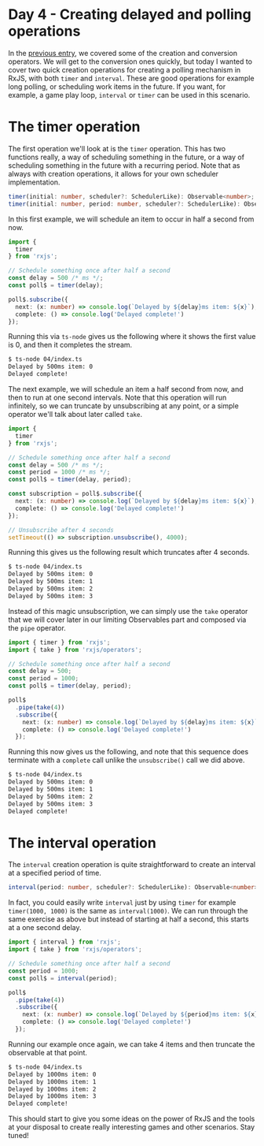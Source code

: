 # Day 4 - Creating delayed and polling operations

In the [previous entry](../03/readme.md), we covered some of the creation and conversion operators. We will get to the conversion ones quickly, but today I wanted to cover two quick creation operations for creating a polling mechanism in RxJS, with both `timer` and `interval`.  These are good operations for example long polling, or scheduling work items in the future.  If you want, for example, a game play loop, `interval` or `timer` can be used in this scenario.

# The timer operation

The first operation we'll look at is the `timer` operation. This has two functions really, a way of scheduling something in the future, or a way of scheduling something in the future with a recurring period.  Note that as always with creation operations, it allows for your own scheduler implementation.

```typescript
timer(initial: number, scheduler?: SchedulerLike): Observable<number>;
timer(initial: number, period: number, scheduler?: SchedulerLike): Observable<number>;
```

In this first example, we will schedule an item to occur in half a second from now.

```typescript
import {
  timer
} from 'rxjs';

// Schedule something once after half a second
const delay = 500 /* ms */; 
const poll$ = timer(delay);

poll$.subscribe({
  next: (x: number) => console.log(`Delayed by ${delay}ms item: ${x}`),
  complete: () => console.log('Delayed complete!')
});
```

Running this via `ts-node` gives us the following where it shows the first value is 0, and then it completes the stream.

```bash
$ ts-node 04/index.ts
Delayed by 500ms item: 0
Delayed complete!
```

The next example, we will schedule an item a half second from now, and then to run at one second intervals.  Note that this operation will run infinitely, so we can truncate by unsubscribing at any point, or a simple operator we'll talk about later called `take`.

```typescript
import {
  timer
} from 'rxjs';

// Schedule something once after half a second
const delay = 500 /* ms */; 
const period = 1000 /* ms */; 
const poll$ = timer(delay, period);

const subscription = poll$.subscribe({
  next: (x: number) => console.log(`Delayed by ${delay}ms item: ${x}`),
  complete: () => console.log('Delayed complete!')
});

// Unsubscribe after 4 seconds
setTimeout(() => subscription.unsubscribe(), 4000);
```

Running this gives us the following result which truncates after 4 seconds.
```bash
$ ts-node 04/index.ts
Delayed by 500ms item: 0
Delayed by 500ms item: 1
Delayed by 500ms item: 2
Delayed by 500ms item: 3
```

Instead of this magic unsubscription, we can simply use the `take` operator that we will cover later in our limiting Observables part and composed via the `pipe` operator.

```typescript
import { timer } from 'rxjs';
import { take } from 'rxjs/operators';

// Schedule something once after half a second
const delay = 500; 
const period = 1000; 
const poll$ = timer(delay, period);

poll$
  .pipe(take(4))
  .subscribe({
    next: (x: number) => console.log(`Delayed by ${delay}ms item: ${x}`),
    complete: () => console.log('Delayed complete!')
  });
```

Running this now gives us the following, and note that this sequence does terminate with a `complete` call unlike the `unsubscribe()` call we did above.
```bash
$ ts-node 04/index.ts
Delayed by 500ms item: 0
Delayed by 500ms item: 1
Delayed by 500ms item: 2
Delayed by 500ms item: 3
Delayed complete!
```

# The interval operation

The `interval` creation operation is quite straightforward to create an interval at a specified period of time. 

```typescript
interval(period: number, scheduler?: SchedulerLike): Observable<number>;
```

In fact, you could easily write `interval` just by using `timer` for example `timer(1000, 1000)` is the same as `interval(1000)`.  We can run through the same exercise as above but instead of starting at half a second, this starts at a one second delay.

```typescript
import { interval } from 'rxjs';
import { take } from 'rxjs/operators';

// Schedule something once after half a second
const period = 1000; 
const poll$ = interval(period);

poll$
  .pipe(take(4))
  .subscribe({
    next: (x: number) => console.log(`Delayed by ${period}ms item: ${x}`),
    complete: () => console.log('Delayed complete!')
  });
```

Running our example once again, we can take 4 items and then truncate the observable at that point. 

```bash
$ ts-node 04/index.ts
Delayed by 1000ms item: 0
Delayed by 1000ms item: 1
Delayed by 1000ms item: 2
Delayed by 1000ms item: 3
Delayed complete!
```

This should start to give you some ideas on the power of RxJS and the tools at your disposal to create really interesting games and other scenarios.  Stay tuned!
